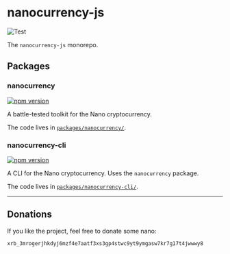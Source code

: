 # nanocurrency-js

![![Test](https://github.com/marvinroger/nanocurrency-js/workflows/Test/badge.svg)](https://github.com/marvinroger/nanocurrency-js/actions?query=branch%3Amaster+workflow%3ATest)

The `nanocurrency-js` monorepo.

## Packages

### nanocurrency

[![npm version](https://img.shields.io/npm/v/nanocurrency.svg)](https://www.npmjs.com/package/nanocurrency)

A battle-tested toolkit for the Nano cryptocurrency.

The code lives in [`packages/nanocurrency/`](packages/nanocurrency/).

### nanocurrency-cli

[![npm version](https://img.shields.io/npm/v/nanocurrency-cli.svg)](https://www.npmjs.com/package/nanocurrency-cli)

A CLI for the Nano cryptocurrency. Uses the `nanocurrency` package.

The code lives in [`packages/nanocurrency-cli/`](packages/nanocurrency-cli/).

---

## Donations

If you like the project, feel free to donate some nano:

`xrb_3mrogerjhkdyj6mzf4e7aatf3xs3gp4stwc9yt9ymgasw7kr7g17t4jwwwy8`
